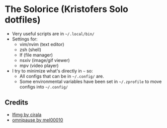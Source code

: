 # The Solorice (Kristofers Solo dotfiles)

- Very useful scripts are in `~/.local/bin/`
- Settings for:
	- vim/nvim (text editor)
	- zsh (shell)
	- lf (file manager)
	- nsxiv (image/gif viewer)
	- mpv (video player)
- I try to minimize what's directly in `~` so:
	- All configs that can be in `~/.config/` are.
	- Some environmental variables have been set in `~/.zprofile` to move configs into `~/.config/`


## Credits
- [lfimg by cirala](https://github.com/cirala/lfimg)
- [omnipause by mel00010](https://github.com/mel00010/OmniPause)